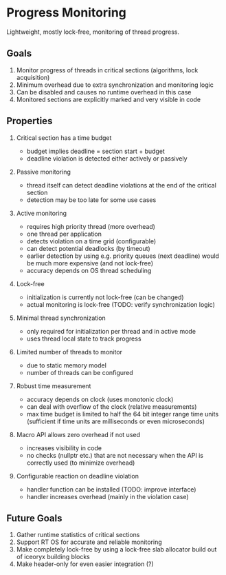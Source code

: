 # Progress Monitoring

Lightweight, mostly lock-free, monitoring of thread progress.

## Goals

1. Monitor progress of threads in critical sections (algorithms, lock acquisition)
1. Minimum overhead due to extra synchronization and monitoring logic
1. Can be disabled and causes no runtime overhead in this case
1. Monitored sections are explicitly marked and very visible in code

## Properties

1. Critical section has a time budget
    - budget implies deadline = section start + budget
    - deadline violation is detected either actively or passively
1. Passive monitoring
    - thread itself can detect deadline violations at the end of the critical section
    - detection may be too late for some use cases
1. Active monitoring
    - requires high priority thread (more overhead)
    - one thread per application
    - detects violation on a time grid (configurable)
    - can detect potential deadlocks (by timeout)
    - earlier detection by using e.g. priority queues (next deadline) would be much more expensive (and not lock-free)
    - accuracy depends on OS thread scheduling

1. Lock-free
    - initialization is currently not lock-free (can be changed)
    - actual monitoring is lock-free (TODO: verify synchronization logic)

1. Minimal thread synchronization
    - only required for initialization per thread and in active mode
    - uses thread local state to track progress

1. Limited number of threads to monitor
   - due to static memory model
   - number of threads can be configured

1. Robust time measurement
    - accuracy depends on clock (uses monotonic clock)
    - can deal with overflow of the clock (relative measurements)
    - max time budget is limited to half the 64 bit integer range time units (sufficient if time units are milliseconds or even microseconds)

1. Macro API allows zero overhead if not used
    - increases visibility in code
    - no checks (nullptr etc.) that are not necessary when the API is correctly used (to minimize overhead)

1. Configurable reaction on deadline violation
    - handler function can be installed (TODO: improve interface)
    - handler increases overhead (mainly in the violation case)

## Future Goals

1. Gather runtime statistics of critical sections
1. Support RT OS for accurate and reliable monitoring
1. Make completely lock-free by using a lock-free slab allocator build out of iceoryx building blocks
1. Make header-only for even easier integration (?)
